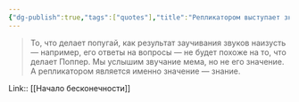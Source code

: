 ```yaml
---
{"dg-publish":true,"tags":["quotes"],"title":"Репликатором выступает значение, а не звучание","date":"2021-09-08T15:40:00+03:00","modified_at":"2022-06-18T15:22:37+03:00","permalink":"/quotes/202109081540/","dgHomeLink":false,"dgPassFrontmatter":true}
---
```



> То, что делает попугай, как результат заучивания звуков наизусть — например, его ответы на вопросы — не будет похоже на то, что делает Поппер. Мы услышим звучание мема, но не его значение. А репликатором является именно значение — знание.

Link:: [[Начало бесконечности]]
